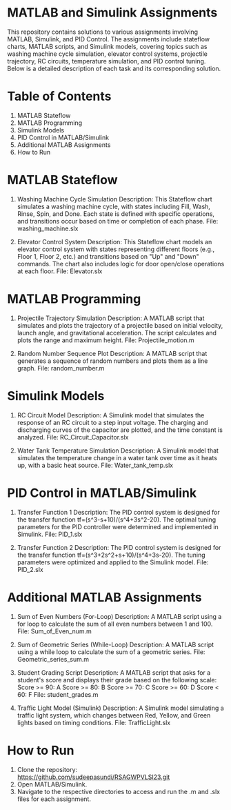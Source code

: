 # MATLAB and Simulink Assignments

This repository contains solutions to various assignments involving MATLAB, Simulink, and PID Control. The assignments include stateflow charts, MATLAB scripts, and Simulink models, covering topics such as washing machine cycle simulation, elevator control systems, projectile trajectory, RC circuits, temperature simulation, and PID control tuning. Below is a detailed description of each task and its corresponding solution.

# Table of Contents
1. MATLAB Stateflow
2. MATLAB Programming
3. Simulink Models
4. PID Control in MATLAB/Simulink
5. Additional MATLAB Assignments
6. How to Run

# MATLAB Stateflow
1. Washing Machine Cycle Simulation
Description: This Stateflow chart simulates a washing machine cycle, with states including Fill, Wash, Rinse, Spin, and Done. Each state is defined with specific operations, and transitions occur based on time or completion of each phase.
File: washing_machine.slx

2. Elevator Control System
Description: This Stateflow chart models an elevator control system with states representing different floors (e.g., Floor 1, Floor 2, etc.) and transitions based on "Up" and "Down" commands. The chart also includes logic for door open/close operations at each floor.
File: Elevator.slx

# MATLAB Programming
1. Projectile Trajectory Simulation
Description: A MATLAB script that simulates and plots the trajectory of a projectile based on initial velocity, launch angle, and gravitational acceleration. The script calculates and plots the range and maximum height.
File: Projectile_motion.m

2. Random Number Sequence Plot
Description: A MATLAB script that generates a sequence of random numbers and plots them as a line graph.
File: random_number.m

# Simulink Models
1. RC Circuit Model
Description: A Simulink model that simulates the response of an RC circuit to a step input voltage. The charging and discharging curves of the capacitor are plotted, and the time constant is analyzed.
File: RC_Circuit_Capacitor.slx

2. Water Tank Temperature Simulation
Description: A Simulink model that simulates the temperature change in a water tank over time as it heats up, with a basic heat source.
File: Water_tank_temp.slx

# PID Control in MATLAB/Simulink
1. Transfer Function 1
Description: The PID control system is designed for the transfer function tf=(s^3-s+10)/(s^4+3s^2-20). The optimal tuning parameters for the PID controller were determined and implemented in Simulink.
File: PID_1.slx

2. Transfer Function 2
Description: The PID control system is designed for the transfer function tf=(s^3+2s^2+s+10)/(s^4+3s-20). The tuning parameters were optimized and applied to the Simulink model.
File: PID_2.slx

# Additional MATLAB Assignments
1. Sum of Even Numbers (For-Loop)
Description: A MATLAB script using a for loop to calculate the sum of all even numbers between 1 and 100.
File: Sum_of_Even_num.m

2. Sum of Geometric Series (While-Loop)
Description: A MATLAB script using a while loop to calculate the sum of a geometric series.
File: Geometric_series_sum.m

3. Student Grading Script
Description: A MATLAB script that asks for a student's score and displays their grade based on the following scale:
Score >= 90: A
Score >= 80: B
Score >= 70: C
Score >= 60: D
Score < 60: F
File: student_grades.m

4. Traffic Light Model (Simulink)
Description: A Simulink model simulating a traffic light system, which changes between Red, Yellow, and Green lights based on timing conditions.
File: TrafficLight.slx

# How to Run
1. Clone the repository: https://github.com/sudeepasundi/RSAGWPVLSI23.git
2. Open MATLAB/Simulink.
3. Navigate to the respective directories to access and run the .m and .slx files for each assignment.
